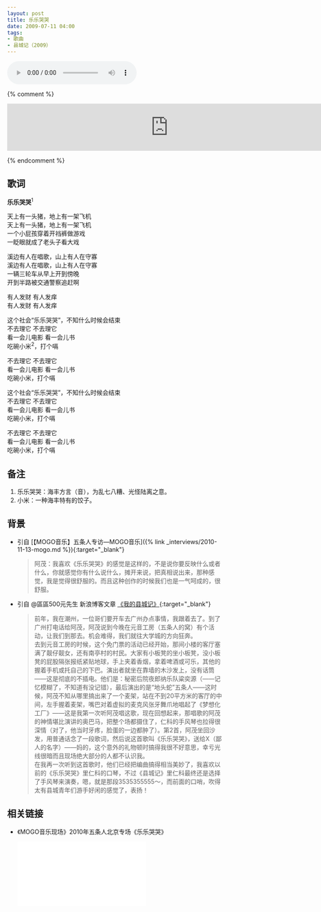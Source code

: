 ```yaml
---
layout: post
title: 乐乐哭哭
date: 2009-07-11 04:00
tags: 
- 歌曲
- 县城记（2009）
---
```


<audio controls loop style="width:60%;" src="http://120.41.44.24/amobile.music.tc.qq.com/C400003G7rS01ur7Ib.m4a?guid=2939078848&vkey=30456F3FABF01A40EF918D92F721B147221D2E5969F488EDAB73A7B9624E74B43435034BD4CA0069800BFAEB9A89D9A5C6252F006922BF02&uin=0&fromtag=66">
您的浏览器不支持 audio 标签。
</audio>

{% comment %}
<iframe frameborder="no" border="0" marginwidth="0" marginheight="0" width="750" height="110" loading="lazy" sandbox="allow-popups allow-scripts allow-same-origin" src="https://www.xiami.com/webapp/embed-player?autoPlay=1&id=1769016976"></iframe>

{% endcomment %}

## 歌词

**乐乐哭哭**<sup>1</sup>

天上有一头猪，地上有一架飞机  
天上有一头猪，地上有一架飞机  
一个小屁孩穿着开裆裤做游戏  
一眨眼就成了老头子看大戏

溪边有人在唱歌，山上有人在守寡  
溪边有人在唱歌，山上有人在守寡  
一辆三轮车从早上开到傍晚  
开到半路被交通警察追赶啊

有人发财 有人发痒  
有人发财 有人发痒

这个社会“乐乐哭哭”，不知什么时候会结束  
不去理它 不去理它  
看一会儿电影 看一会儿书  
吃碗小米<sup>2</sup>，打个嗝

不去理它 不去理它  
看一会儿电影 看一会儿书  
吃碗小米，打个嗝

这个社会“乐乐哭哭”，不知什么时候会结束  
不去理它 不去理它  
看一会儿电影 看一会儿书  
吃碗小米，打个嗝

不去理它 不去理它  
看一会儿电影 看一会儿书  
吃碗小米，打个嗝

## 备注

1. 乐乐哭哭：海丰方言（音），为乱七八糟、光怪陆离之意。  
2. 小米：一种海丰特有的饺子。

## 背景

* 引自 [【MOGO音乐】五条人专访—MOGO音乐]({% link _interviews/2010-11-13-mogo.md %}){:target="_blank"}
  > 阿茂：我喜欢《乐乐哭哭》的感觉是这样的，不是说你要反映什么或者什么，你就感觉你有什么说什么，摊开来说，把真相说出来，那种感觉，我是觉得很舒服的。而且这种创作的时候我们也是一气呵成的，很舒服。

* 引自 @區區500元先生 新浪博客文章 [《我的县城记》](http://blog.sina.com.cn/s/blog_4b980b3b0100f9r1.html){:target="_blank"}

  > 前年，我在潮州，一位哥们要开车去广州办点事情，我跟着去了。到了广州打电话给阿茂，阿茂说到今晚在元音工房（五条人的窝）有个活动，让我们到那去。机会难得，我们就往大学城的方向狂奔。  
  > 去到元音工房的时候，这个免门票的活动已经开始，那间小楼的客厅塞满了靓仔靓女，还有南亭村的村民。大家有小板凳的坐小板凳，没小板凳的屁股隔张报纸紧贴地球，手上夹着香烟，拿着啤酒或可乐，其他的握着手机或托自己的下巴。演出者就坐在靠墙的木沙发上，没有话筒——这是彻底的不插电。他们是：秘密后院夜郎纳乐队粱奕源（——记忆模糊了，不知道有没记错），最后演出的是“地头蛇”五条人——这时候，阿茂不知从哪里搞出来了一个麦架，站在不到20平方米的客厅的中间，左手握着麦架，嘴巴对着虚拟的麦克风张牙舞爪地唱起了《梦想化工厂》——这是我第一次听阿茂唱这歌，现在回想起来，那唱歌的阿茂的神情堪比演讲的奥巴马，把整个场都摄住了，仁科的手风琴也拉得很深情（对了，他当时牙疼，脸蛋的一边都肿了）。第2首，阿茂坐回沙发，用普通话念了一段歌词，然后说这首歌叫《乐乐哭哭》，送给X（鄙人的名字）——妈的，这个意外的礼物顿时搞得我很不好意思，幸亏光线很暗而且现场绝大部分的人都不认识我。  
  > 在我再一次听到这首歌时，他们已经把编曲搞得相当美妙了，我喜欢以前的《乐乐哭哭》里仁科的口琴，不过《县城记》里仁科最终还是选择了手风琴来演奏，嗯，就是那段3535355555～，而前面的口哨，吹得太有县城青年们游手好闲的感觉了，表扬！

## 相关链接
* 《MOGO音乐现场》2010年五条人北京专场《乐乐哭哭》
  
  <div class="iframe-container"><iframe class="responsive-iframe" src="//player.bilibili.com/player.html?aid=329276324&bvid=BV1mA411J7ye&cid=227329143&page=1" frameborder="no" allowfullscreen="true"></iframe></div>
  